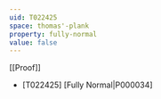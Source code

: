 ```yaml
---
uid: T022425
space: thomas'-plank
property: fully-normal
value: false
---
```

[[Proof]]

* [T022425] [Fully Normal|P000034]

